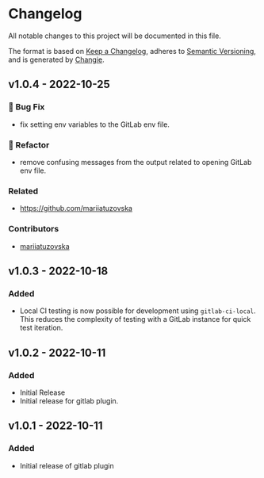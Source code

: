# Changelog

All notable changes to this project will be documented in this file.

The format is based on [Keep a Changelog](https://keepachangelog.com/en/1.0.0/),
adheres to [Semantic Versioning](https://semver.org/spec/v2.0.0.html),
and is generated by [Changie](https://github.com/miniscruff/changie).

## v1.0.4 - 2022-10-25

### 🐛 Bug Fix

- fix setting env variables to the GitLab env file.

### 🔨 Refactor

- remove confusing messages from the output related to opening GitLab env file.

### Related

- <https://github.com/mariiatuzovska>

### Contributors

- [mariiatuzovska](https://github.com/mariiatuzovska)

## v1.0.3 - 2022-10-18

### Added

- Local CI testing is now possible for development using `gitlab-ci-local`. This reduces the complexity of testing with a GitLab instance for quick test iteration.

## v1.0.2 - 2022-10-11

### Added

- Initial Release
- Initial release for gitlab plugin.

## v1.0.1 - 2022-10-11

### Added

- Initial release of gitlab plugin
